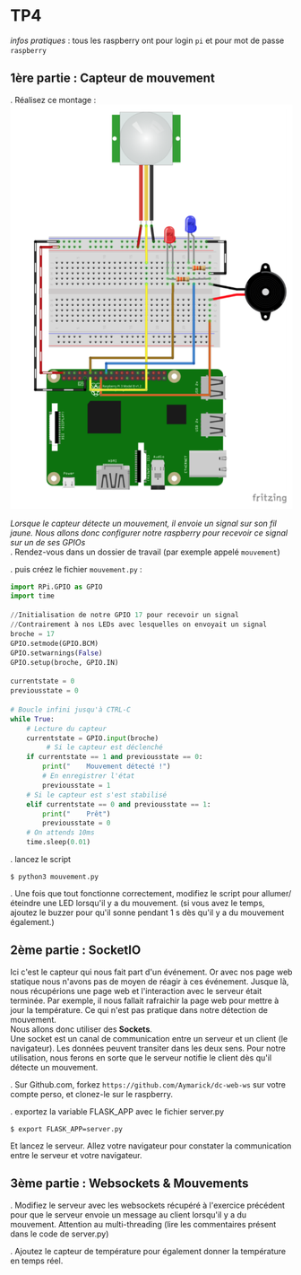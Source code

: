 TP4
===
_infos pratiques_ : tous les raspberry ont pour login `pi` et pour mot de passe `raspberry`

1ère partie : Capteur de mouvement
---------------------------------- 

. Réalisez ce montage : 
![](images/capteur_mouvement.png)

_Lorsque le capteur détecte un mouvement, il envoie un signal sur son fil jaune. Nous allons donc configurer notre raspberry pour recevoir ce signal sur un de ses GPIOs_  
. Rendez-vous dans un dossier de travail (par exemple appelé `mouvement`)

. puis créez le fichier `mouvement.py` : 


```python
import RPi.GPIO as GPIO
import time

//Initialisation de notre GPIO 17 pour recevoir un signal
//Contrairement à nos LEDs avec lesquelles on envoyait un signal
broche = 17
GPIO.setmode(GPIO.BCM)
GPIO.setwarnings(False)
GPIO.setup(broche, GPIO.IN)

currentstate = 0
previousstate = 0

# Boucle infini jusqu'à CTRL-C
while True:
    # Lecture du capteur
    currentstate = GPIO.input(broche)
		 # Si le capteur est déclenché
    if currentstate == 1 and previousstate == 0:
        print("    Mouvement détecté !")
        # En enregistrer l'état
        previousstate = 1
    # Si le capteur est s'est stabilisé
    elif currentstate == 0 and previousstate == 1:
        print("    Prêt")
        previousstate = 0
    # On attends 10ms
    time.sleep(0.01)

```

. lancez le script

```
$ python3 mouvement.py
```

. Une fois que tout fonctionne correctement, modifiez le script pour allumer/éteindre une LED lorsqu'il y a du mouvement. (si vous avez le temps, ajoutez le buzzer pour qu'il sonne pendant 1 s dès qu'il y a du mouvement également.)


2ème partie : SocketIO 
------------------------

Ici c'est le capteur qui nous fait part d'un événement. Or avec nos page web statique nous n'avons pas de moyen de réagir à ces événement. Jusque là, nous récupérions une page web et l'interaction avec le serveur était terminée. Par exemple, il nous fallait rafraichir la page web pour mettre à jour la température. Ce qui n'est pas pratique dans notre détection de mouvement.  
Nous allons donc utiliser des **Sockets**.  
Une socket est un canal de communication entre un serveur et un client (le navigateur). Les données peuvent transiter dans les deux sens. Pour notre utilisation, nous ferons en sorte que le serveur notifie le client dès qu'il détecte un mouvement.

. Sur Github.com, forkez `https://github.com/Aymarick/dc-web-ws` sur votre compte perso, et clonez-le sur le raspberry.

. exportez la variable FLASK_APP avec le fichier server.py

```
$ export FLASK_APP=server.py
```
Et lancez le serveur.
Allez votre navigateur pour constater la communication entre le serveur et votre navigateur.


3ème partie : Websockets & Mouvements 
-------------------------------------

. Modifiez le serveur avec les websockets récupéré à l'exercice précédent pour que le serveur envoie un message au client lorsqu'il y a du mouvement. Attention  au multi-threading (lire les commentaires présent dans le code de server.py)

. Ajoutez le capteur de température pour également donner la température en temps réel.